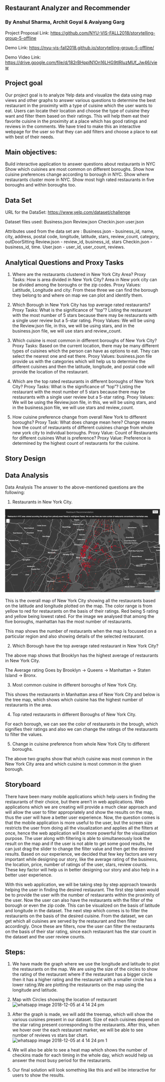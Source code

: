 ## Restaurant Analyzer and Recommender
### By Anshul Sharma, Archit Goyal & Avaiyang Garg

Project Proposal Link: https://github.com/NYU-VIS-FALL2018/storytelling-group-5-offline

Demo Link: https://nyu-vis-fall2018.github.io/storytelling-group-5-offline/

Demo Video Link: https://drive.google.com/file/d/182rBHppIN1On16LHG9tIRIuzMUf_Jw46/view

                                                             
## Project goal
Our project goal is to analyze Yelp data and visualize the data using map views and other graphs to answer various questions to determine the best restaurant in the proximity with a type of cuisine which the user wants to eat. Users can locate their location and choose the type of cuisine they want and filter them based on their ratings. This will help them eat their favorite cuisine in the proximity at a place which has good ratings and reviews in the comments. We have tried to make this an interactive webpage for the user so that they can add filters and choose a place to eat with best of their needs.

## Main objectives:

Build interactive application to answer questions about restaurants in NYC
Show which cuisines are most common on different boroughs.
Show how cuisine preferences change according to borough in NYC.
Show where restaurants cluster more in NYC.
Show most high rated restaurants in five boroughs and within boroughs too.


## Data Set

URL for the DataSet: https://www.yelp.com/dataset/challenge

Dataset files used:
Business.json
Review.json 
Checkin.json
user.json

Attributes used from the data set are :
Business.json - business_id, name, city, address, postal code, longitude, latitude, stars, review_count, category, outDoorSitting
Review.json - review_id, business_id, stars 
Checkin.json - business_id, time.
User.json - user_id, user_count, reviews.

## Analytical Questions and Proxy Tasks
	
1. Where are the restaurants clustered in New York City Area?
Proxy Tasks: 
How is area divided in New York City? Area in New york city can be divided among the boroughs or the zip codes.
Proxy Values:
Lattitude, Longitude and city: From these three we can find the borough they belong to and where on map we can plot and identify them.

2. Which Borough in New York City has top average rated restaurants? 
Proxy Tasks: 
What is the significance of “top”? Listing the restaurant with the most number of 5 stars because there may be restaurants with a single user review but a 5-star rating.
Proxy Values: 
We will be using the Review.json file, in this, we will be using stars, and in the business.json file, we will use stars and review_count.

3. Which cuisine is most common in different boroughs of New York City?
Proxy Tasks:
Based on the current location, there may be many different types of cuisines which the person can have as options to eat. They can select the nearest one and eat there.
Proxy Values: 
business.json file provide us with the categories which will help us to determine the different cuisines and then the latitude, longitude, and postal code will provide the location of the restaurant.

4. Which are the top rated restaurants in different boroughs of New York City?
Proxy Tasks:
What is the significance of “top”? Listing the restaurant with the most number of 5 stars because there may be restaurants with a single user review but a 5-star rating.
Proxy Values: 
We will be using the Review.json file, in this, we will be using stars, and in the business.json file, we will use stars and review_count.

5. How cuisine preference change from overall New York to different boroughs?
Proxy Task:
What does change mean here? Change means how the count of restaurants of different cuisines change from whole new york city to individual boroughs.
Proxy Value: Count of Restaurants for different cuisines
What is preference?
Proxy Value: Preference is determined by the highest count of restaurants for the cuisine.

## Story Design
## Data Analysis
Data Analysis
The answer to the above-mentioned questions are the following:

1. Restaurants in New York City.


![](https://github.com/NYU-VIS-FALL2018/storytelling-group-5-offline/blob/master/img/1.png)

This is the overall map of New York City showing all the restaurants based on the latitude and longitude plotted on the map. The color range is from yellow to red for restaurants on the basis of their ratings. Red being 5 rating and yellow being lowest rated. For the image we analysed that among the five boroughs, manhattan has the most number of restaurants.


This map shows the number of restaurants when the map is focussed on a particular region and also showing details of the selected restaurant.


2. Which Borough have the top average rated restaurant in New York City?

The above map shows that Brooklyn has the highest average of restaurants in New York City.

The Average rating Goes by Brooklyn -> Queens -> Manhattan -> Staten Island -> Bronx.




3. Most common cuisine in different boroughs of New York City.



This shows the restaurants in Manhattan area of New York City and below is the tree map, which shows which cuisine has the highest number of restaurants in the area.


4. Top rated restaurants in different Boroughs of New York City.


For each borough, we can see the color of restaurants in the brough, which signifies their ratings and also we can change the ratings of the restaurants to filter the values.


5. Change in cuisine preference from whole New York City to different boroughs.



The above two graphs show that which cuisine was most common in the New York City area and which cuisine is most common in the  given borough.

## Storyboard
There have been many mobile applications which help users in finding the restaurants of their choice, but there aren’t in web applications. Web applications which we are creating will provide a much clear approach and will allow the user to filter appropriately and show the results on the map, thus the user will have a better user experience. Now, the question comes is that the mobile application is more useful to the user, but the screen size restricts the user from doing all the visualization and applies all the filters at once, hence the web application will be more powerful for the visualization purpose. The user along with filtering is able to simultaneously look the result on the map and if the user is not able to get some good results, he can just drag the slider to change the filter value and then get the desired results. Based on our experience, we decided that few key factors are very important while designing our story, like the average rating of the business, the location, price, number of ratings of the user, stars, review counts. These key factor will help us in better designing our story and also help in a better user experience. 

With this web application, we will be taking step by step approach towards helping the user in finding the desired restaurant. The first step taken would be to provide the user with the number of restaurants within the proximity of the user. Now the user can also have the restaurants with the filter of the borough or even the zip code. This can be visualized on the basis of latitude and longitude in the dataset. The next step which comes is to filter the restaurants on the basis of the desired cuisine. From the dataset, we can get which all cuisines are served by the restaurant and then filter accordingly. Once these are filters, now the user can filter the restaurants on the basis of their star rating, since each restaurant has the star count in the dataset and the user review counts. 

## Steps:

1. We have made the graph where we use the longitude and latitude to plot the restaurants on the map. We are using the size of the circles to show the rating of the restaurant where if the restaurant has a bigger circle then it has a higher rating and the restaurant with a smaller circle has a lower rating.We are plotting the restaurants on the map using the longitude and latitude.
2. Map with Circles showing the location of restaurant
![whatsapp image 2018-12-05 at 4 14 24 pm](https://user-images.githubusercontent.com/32939619/49546011-45dde200-f8ad-11e8-88e3-bed24684b1fe.jpeg)

3. After the graph is made, we will add the treemap, which will show the various cuisines present in our dataset. Size of each cuisines depend on the star rating present corresponding to the restaurants. After this, when we hover over the each restaurant marker, we will be able to see number of reviews vs stars bar chart.
![whatsapp image 2018-12-05 at 4 14 24 pm 1](https://user-images.githubusercontent.com/32939619/49546010-45dde200-f8ad-11e8-93ee-a151f49ed688.jpeg)
4. We will also be able to see a heat map which shows the number of checkins made for each timing in the whole day, which would help us answer the most busy period for the restaurants.
5. Our final solution will look something like this and will be interactive for users to show the results.

